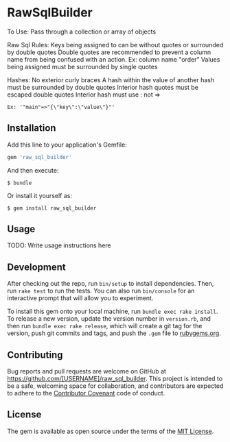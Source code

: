 # RawSqlBuilder

To Use:
  Pass through a collection or array of objects

Raw Sql Rules:
  Keys being assigned to can be without quotes or surrounded by double quotes
  Double quotes are recommended to prevent a column name from being confused
    with an action. Ex: column name "order"
  Values being assigned must be surrounded by single quotes

  Hashes:
    No exterior curly braces
    A hash within the value of another hash must be surrounded by double quotes
    Interior hash quotes must be escaped double quotes
    Interior hash must use : not =>

    Ex: '"main"=>"{\"key\":\"value\"}"'

## Installation

Add this line to your application's Gemfile:

```ruby
gem 'raw_sql_builder'
```

And then execute:

    $ bundle

Or install it yourself as:

    $ gem install raw_sql_builder

## Usage

TODO: Write usage instructions here

## Development

After checking out the repo, run `bin/setup` to install dependencies. Then, run `rake test` to run the tests. You can also run `bin/console` for an interactive prompt that will allow you to experiment.

To install this gem onto your local machine, run `bundle exec rake install`. To release a new version, update the version number in `version.rb`, and then run `bundle exec rake release`, which will create a git tag for the version, push git commits and tags, and push the `.gem` file to [rubygems.org](https://rubygems.org).

## Contributing

Bug reports and pull requests are welcome on GitHub at https://github.com/[USERNAME]/raw_sql_builder. This project is intended to be a safe, welcoming space for collaboration, and contributors are expected to adhere to the [Contributor Covenant](contributor-covenant.org) code of conduct.


## License

The gem is available as open source under the terms of the [MIT License](http://opensource.org/licenses/MIT).
